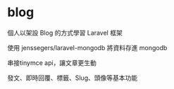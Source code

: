 # blog

個人以架設 Blog 的方式學習 Laravel 框架

使用 jenssegers/laravel-mongodb 將資料存進 mongodb

串接tinymce api，讓文章更生動

發文、即時回覆、標籤、Slug、頭像等基本功能

